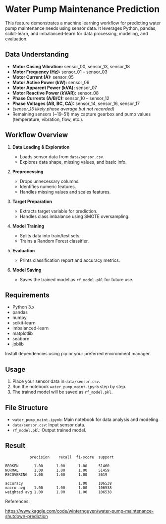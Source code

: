 # Water Pump Maintenance Prediction

This feature demonstrates a machine learning workflow for predicting water pump maintenance needs using sensor data. It leverages Python, pandas, scikit-learn, and imbalanced-learn for data processing, modeling, and evaluation.

## Data Understanding 

- **Motor Casing Vibration:** sensor_00, sensor_13, sensor_18  
- **Motor Frequency (Hz):** sensor_01 – sensor_03  
- **Motor Current (A):** sensor_05  
- **Motor Active Power (kW):** sensor_06  
- **Motor Apparent Power (kVA):** sensor_07  
- **Motor Reactive Power (kVAR):** sensor_08  
- **Phase Currents (A/B/C):** sensor_10 – sensor_12  
- **Phase Voltages (AB, BC, CA):** sensor_14, sensor_16, sensor_17  
- *(sensor_15 likely phase average but not recorded)*  
- Remaining sensors (~19–51) may capture gearbox and pump values (temperature, vibration, flow, etc.).

## Workflow Overview

1. **Data Loading & Exploration**
	- Loads sensor data from `data/sensor.csv`.
	- Explores data shape, missing values, and basic info.

2. **Preprocessing**
	- Drops unnecessary columns.
	- Identifies numeric features.
	- Handles missing values and scales features.

3. **Target Preparation**
	- Extracts target variable for prediction.
	- Handles class imbalance using SMOTE oversampling.

4. **Model Training**
	- Splits data into train/test sets.
	- Trains a Random Forest classifier.

5. **Evaluation**
	- Prints classification report and accuracy metrics.

6. **Model Saving**
	- Saves the trained model as `rf_model.pkl` for future use.

## Requirements

- Python 3.x
- pandas
- numpy
- scikit-learn
- imbalanced-learn
- matplotlib
- seaborn
- joblib

Install dependencies using pip or your preferred environment manager.

## Usage

1. Place your sensor data in `data/sensor.csv`.
2. Run the notebook `water_pump_maint.ipynb` step by step.
3. The trained model will be saved as `rf_model.pkl`.

## File Structure

- `water_pump_maint.ipynb`: Main notebook for data analysis and modeling.
- `data/sensor.csv`: Input sensor data.
- `rf_model.pkl`: Output trained model.

## Result

               precision    recall  f1-score  support

    BROKEN       1.00      1.00      1.00     51460
    NORMAL       1.00      1.00      1.00     51459
    RECOVERING   1.00      1.00      1.00     3619

    accuracy                         1.00     106538
    macro avg    1.00      1.00      1.00     106538
    weighted avg 1.00      1.00      1.00     106538

References:

https://www.kaggle.com/code/winternguyen/water-pump-maintenance-shutdown-prediction